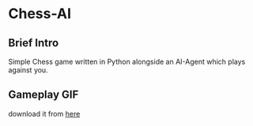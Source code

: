 # Chess-AI

## Brief Intro
Simple Chess game written in Python alongside an AI-Agent which plays against you.

## Gameplay GIF
download it from [here](https://github.com/Danial-Hosseintabar/Chess-AI/blob/main/GIF/gameplay.gif?raw=true)
